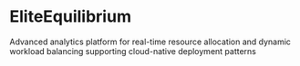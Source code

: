 # EliteEquilibrium
Advanced analytics platform for real-time resource allocation and dynamic workload balancing supporting cloud-native deployment patterns
